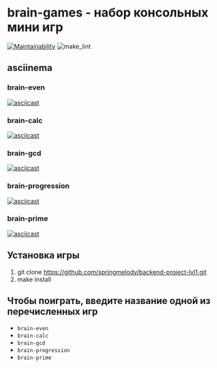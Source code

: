 # brain-games - набор консольных мини игр

[![Maintainability](https://api.codeclimate.com/v1/badges/d378409962f8abd3d0d0/maintainability)](https://codeclimate.com/github/springmelody/backend-project-lvl1/maintainability)
![make_lint](https://github.com/springmelody/backend-project-lvl1/workflows/make_lint/badge.svg)
## asciinema
### brain-even
[![asciicast](https://asciinema.org/a/333807.svg)](https://asciinema.org/a/333807)


### brain-calc
[![asciicast](https://asciinema.org/a/333810.svg)](https://asciinema.org/a/333810)

 
### brain-gcd
[![asciicast](https://asciinema.org/a/333812.svg)](https://asciinema.org/a/333812)


### brain-progression
[![asciicast](https://asciinema.org/a/333813.svg)](https://asciinema.org/a/333813)


### brain-prime
[![asciicast](https://asciinema.org/a/333819.svg)](https://asciinema.org/a/333819)


## Установка игры
1. git clone https://github.com/springmelody/backend-project-lvl1.git
2. make install

## Чтобы поиграть, введите название одной из перечисленных игр
* `brain-even`
* `brain-calc`
* `brain-gcd`
* `brain-progression`
* `brain-prime`
